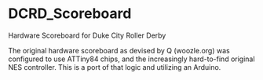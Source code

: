 # DCRD_Scoreboard
Hardware Scoreboard for Duke City Roller Derby

The original hardware scoreboard as devised by Q (woozle.org) was configured to use ATTiny84 chips, and the increasingly hard-to-find original NES controller.  This is a port of that logic and utilizing an Arduino.
